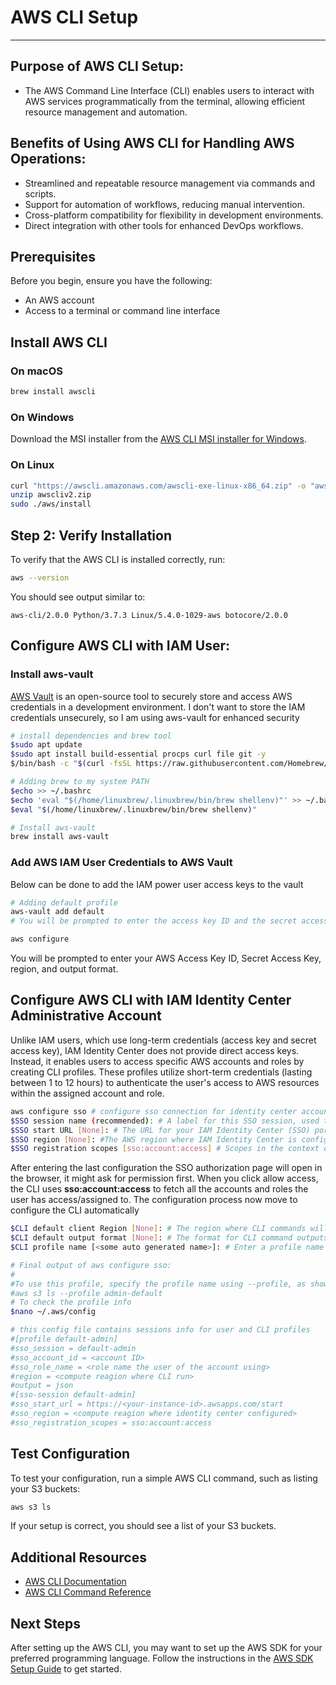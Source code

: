 # AWS CLI Setup
---

## Purpose of AWS CLI Setup:
- The AWS Command Line Interface (CLI) enables users to interact with AWS services programmatically from the terminal, allowing efficient resource management and automation.

## Benefits of Using AWS CLI for Handling AWS Operations:
- Streamlined and repeatable resource management via commands and scripts.
- Support for automation of workflows, reducing manual intervention.
- Cross-platform compatibility for flexibility in development environments.
- Direct integration with other tools for enhanced DevOps workflows.

## Prerequisites

Before you begin, ensure you have the following:

- An AWS account
- Access to a terminal or command line interface

## Install AWS CLI

### On macOS

```sh
brew install awscli
```

### On Windows

Download the MSI installer from the [AWS CLI MSI installer for Windows](https://aws.amazon.com/cli/).

### On Linux

```sh
curl "https://awscli.amazonaws.com/awscli-exe-linux-x86_64.zip" -o "awscliv2.zip"
unzip awscliv2.zip
sudo ./aws/install
```

## Step 2: Verify Installation

To verify that the AWS CLI is installed correctly, run:

```sh
aws --version
```

You should see output similar to:

```
aws-cli/2.0.0 Python/3.7.3 Linux/5.4.0-1029-aws botocore/2.0.0
```

## Configure AWS CLI with IAM User:

### Install aws-vault
[AWS Vault](https://github.com/99designs/aws-vault) is an open-source tool to securely store and access AWS credentials in a development environment.
I don't want to store the IAM credentials unsecurely, so I am using aws-vault for enhanced security

```bash
# install dependencies and brew tool
$sudo apt update
$sudo apt install build-essential procps curl file git -y
$/bin/bash -c "$(curl -fsSL https://raw.githubusercontent.com/Homebrew/install/HEAD/install.sh)"

# Adding brew to my system PATH
$echo >> ~/.bashrc
$echo 'eval "$(/home/linuxbrew/.linuxbrew/bin/brew shellenv)"' >> ~/.bashrc
$eval "$(/home/linuxbrew/.linuxbrew/bin/brew shellenv)"

# Install aws-vault
brew install aws-vault
```

### Add AWS IAM User Credentials to AWS Vault
Below can be done to add the IAM power user access keys to the vault

```bash
# Adding default profile
aws-vault add default
# You will be prompted to enter the access key ID and the secret access key that you retrieved when creating the access key in the console
```

```bash
aws configure
```

You will be prompted to enter your AWS Access Key ID, Secret Access Key, region, and output format.

## Configure AWS CLI with IAM Identity Center Administrative Account

Unlike IAM users, which use long-term credentials (access key and secret access key), IAM Identity Center does not provide direct access keys. Instead, it enables users to access specific AWS accounts and roles by creating CLI profiles. These profiles utilize short-term credentials (lasting between 1 to 12 hours) to authenticate the user's access to AWS resources within the assigned account and role.

```sh
aws configure sso # configure sso connection for identity center account
$SSO session name (recommended): # A label for this SSO session, used to manage multiple sessions or profiles.
$SSO start URL [None]: # The URL for your IAM Identity Center (SSO) portal, where users authenticate.
$SSO region [None]: #The AWS region where IAM Identity Center is configured.
$SSO registration scopes [sso:account:access] # Scopes in the context of AWS IAM Identity Center (SSO) define what permissions an application or tool (like the AWS CLI) can request and use when authenticated via IAM Identity Center. [sso:account:access] is the default registration scope for AWS CLI
```
After entering the last configuration the SSO authorization page will open in the browser, it might ask for permission first.
When you click allow access, the CLI uses **sso:account:access** to fetch all the accounts and roles the user has access/assigned to.
The configuration process now move to configure the CLI automatically

```sh
$CLI default client Region [None]: # The region where CLI commands will execute by default. This can be different from the SSO region, or could be the same.
$CLI default output format [None]: # The format for CLI command outputs. Options include: json (default), table, text
$CLI profile name [<some auto generated name>]: # Enter a profile name for the CLI, or keep the default name <some auto generated name>

# Final output of aws configure sso:
#
#To use this profile, specify the profile name using --profile, as shown:
#aws s3 ls --profile admin-default
# To check the profile info
$nano ~/.aws/config

# this config file contains sessions info for user and CLI profiles
#[profile default-admin]
#sso_session = default-admin
#sso_account_id = <account ID>
#sso_role_name = <role name the user of the account using>
#region = <compute reagion where CLI run>
#output = json
#[sso-session default-admin]
#sso_start_url = https://<your-instance-id>.awsapps.com/start
#sso_region = <compute reagion where identity center configured>
#sso_registration_scopes = sso:account:access
```

## Test Configuration

To test your configuration, run a simple AWS CLI command, such as listing your S3 buckets:

```sh
aws s3 ls
```

If your setup is correct, you should see a list of your S3 buckets.

## Additional Resources

- [AWS CLI Documentation](https://docs.aws.amazon.com/cli/latest/userguide/cli-configure-quickstart.html)
- [AWS CLI Command Reference](https://docs.aws.amazon.com/cli/latest/reference/)

## Next Steps

After setting up the AWS CLI, you may want to set up the AWS SDK for your preferred programming language. Follow the instructions in the [AWS SDK Setup Guide](./04-aws-sdk-setup.md) to get started.